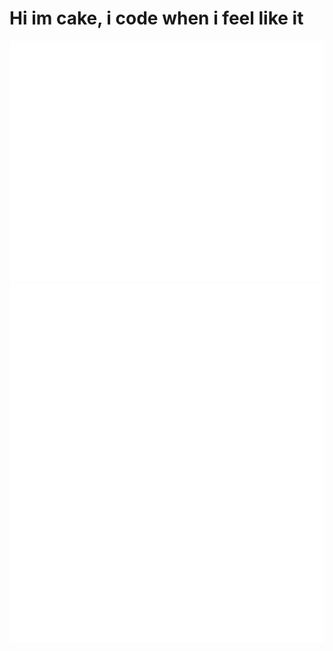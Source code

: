 # Hi im cake, i code when i feel like it
<img src="./github-metrics.svg"></img>
<img src="./metrics.plugin.lines.svg"></img>
